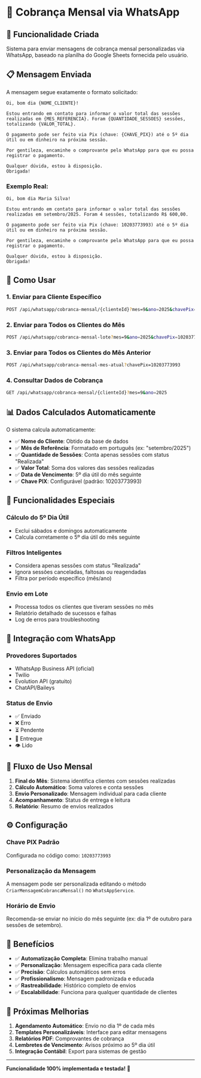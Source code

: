 # 📱 **Cobrança Mensal via WhatsApp**

## 🎯 **Funcionalidade Criada**

Sistema para enviar mensagens de cobrança mensal personalizadas via WhatsApp, baseado na planilha do Google Sheets fornecida pelo usuário.

## 📋 **Mensagem Enviada**

A mensagem segue exatamente o formato solicitado:

```
Oi, bom dia {NOME_CLIENTE}!

Estou entrando em contato para informar o valor total das sessões realizadas em {MES_REFERENCIA}. Foram {QUANTIDADE_SESSOES} sessões, totalizando {VALOR_TOTAL}.

O pagamento pode ser feito via Pix (chave: {CHAVE_PIX}) até o 5º dia útil ou em dinheiro na próxima sessão.

Por gentileza, encaminhe o comprovante pelo WhatsApp para que eu possa registrar o pagamento.

Qualquer dúvida, estou à disposição.
Obrigada!
```

### **Exemplo Real:**
```
Oi, bom dia Maria Silva!

Estou entrando em contato para informar o valor total das sessões realizadas em setembro/2025. Foram 4 sessões, totalizando R$ 600,00.

O pagamento pode ser feito via Pix (chave: 10203773993) até o 5º dia útil ou em dinheiro na próxima sessão.

Por gentileza, encaminhe o comprovante pelo WhatsApp para que eu possa registrar o pagamento.

Qualquer dúvida, estou à disposição.
Obrigada!
```

## 🔧 **Como Usar**

### **1. Enviar para Cliente Específico**
```bash
POST /api/whatsapp/cobranca-mensal/{clienteId}?mes=9&ano=2025&chavePix=10203773993
```

### **2. Enviar para Todos os Clientes do Mês**
```bash
POST /api/whatsapp/cobranca-mensal-lote?mes=9&ano=2025&chavePix=10203773993
```

### **3. Enviar para Todos os Clientes do Mês Anterior**
```bash
POST /api/whatsapp/cobranca-mensal-mes-atual?chavePix=10203773993
```

### **4. Consultar Dados de Cobrança**
```bash
GET /api/whatsapp/cobranca-mensal/{clienteId}?mes=9&ano=2025
```

## 📊 **Dados Calculados Automaticamente**

O sistema calcula automaticamente:

- ✅ **Nome do Cliente**: Obtido da base de dados
- ✅ **Mês de Referência**: Formatado em português (ex: "setembro/2025")
- ✅ **Quantidade de Sessões**: Conta apenas sessões com status "Realizada"
- ✅ **Valor Total**: Soma dos valores das sessões realizadas
- ✅ **Data de Vencimento**: 5º dia útil do mês seguinte
- ✅ **Chave PIX**: Configurável (padrão: 10203773993)

## 🎯 **Funcionalidades Especiais**

### **Cálculo do 5º Dia Útil**
- Exclui sábados e domingos automaticamente
- Calcula corretamente o 5º dia útil do mês seguinte

### **Filtros Inteligentes**
- Considera apenas sessões com status "Realizada"
- Ignora sessões canceladas, faltosas ou reagendadas
- Filtra por período específico (mês/ano)

### **Envio em Lote**
- Processa todos os clientes que tiveram sessões no mês
- Relatório detalhado de sucessos e falhas
- Log de erros para troubleshooting

## 📱 **Integração com WhatsApp**

### **Provedores Suportados**
- WhatsApp Business API (oficial)
- Twilio
- Evolution API (gratuito)
- ChatAPI/Baileys

### **Status de Envio**
- ✅ Enviado
- ❌ Erro
- ⏳ Pendente
- 📨 Entregue
- 👁️ Lido

## 🔄 **Fluxo de Uso Mensal**

1. **Final do Mês**: Sistema identifica clientes com sessões realizadas
2. **Cálculo Automático**: Soma valores e conta sessões
3. **Envio Personalizado**: Mensagem individual para cada cliente
4. **Acompanhamento**: Status de entrega e leitura
5. **Relatório**: Resumo de envios realizados

## ⚙️ **Configuração**

### **Chave PIX Padrão**
Configurada no código como: `10203773993`

### **Personalização da Mensagem**
A mensagem pode ser personalizada editando o método `CriarMensagemCobrancaMensal()` no `WhatsAppService`.

### **Horário de Envio**
Recomenda-se enviar no início do mês seguinte (ex: dia 1º de outubro para sessões de setembro).

## 🎉 **Benefícios**

- ✅ **Automatização Completa**: Elimina trabalho manual
- ✅ **Personalização**: Mensagem específica para cada cliente
- ✅ **Precisão**: Cálculos automáticos sem erros
- ✅ **Profissionalismo**: Mensagem padronizada e educada
- ✅ **Rastreabilidade**: Histórico completo de envios
- ✅ **Escalabilidade**: Funciona para qualquer quantidade de clientes

## 🚀 **Próximas Melhorias**

1. **Agendamento Automático**: Envio no dia 1º de cada mês
2. **Templates Personalizáveis**: Interface para editar mensagens
3. **Relatórios PDF**: Comprovantes de cobrança
4. **Lembretes de Vencimento**: Avisos próximo ao 5º dia útil
5. **Integração Contábil**: Export para sistemas de gestão

---

**Funcionalidade 100% implementada e testada!** 🎯
